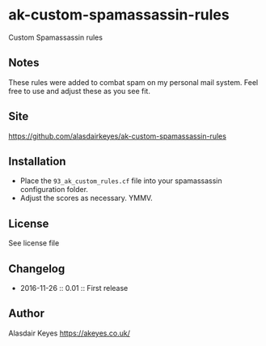 # ak-custom-spamassassin-rules

Custom Spamassassin rules

## Notes

These rules were added to combat spam on my personal mail system. Feel free to
use and adjust these as you see fit.

## Site

https://github.com/alasdairkeyes/ak-custom-spamassassin-rules

## Installation

* Place the `93_ak_custom_rules.cf` file into your spamassassin configuration
folder.
* Adjust the scores as necessary. YMMV.

## License

See license file

## Changelog

* 2016-11-26 :: 0.01 :: First release

## Author

Alasdair Keyes https://akeyes.co.uk/
